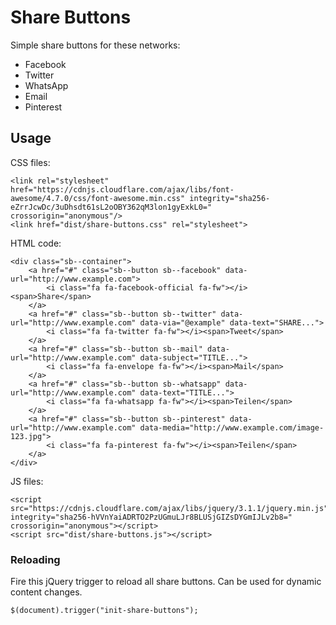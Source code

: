 # Share Buttons

Simple share buttons for these networks:
- Facebook
- Twitter
- WhatsApp
- Email
- Pinterest

## Usage

CSS files:
```
<link rel="stylesheet" href="https://cdnjs.cloudflare.com/ajax/libs/font-awesome/4.7.0/css/font-awesome.min.css" integrity="sha256-eZrrJcwDc/3uDhsdt61sL2oOBY362qM3lon1gyExkL0=" crossorigin="anonymous"/>
<link href="dist/share-buttons.css" rel="stylesheet">
```

HTML code: 
```
<div class="sb--container">
    <a href="#" class="sb--button sb--facebook" data-url="http://www.example.com">
        <i class="fa fa-facebook-official fa-fw"></i><span>Share</span>
    </a>
    <a href="#" class="sb--button sb--twitter" data-url="http://www.example.com" data-via="@example" data-text="SHARE...">
        <i class="fa fa-twitter fa-fw"></i><span>Tweet</span>
    </a>
    <a href="#" class="sb--button sb--mail" data-url="http://www.example.com" data-subject="TITLE...">
        <i class="fa fa-envelope fa-fw"></i><span>Mail</span>
    </a>
    <a href="#" class="sb--button sb--whatsapp" data-url="http://www.example.com" data-text="TITLE...">
        <i class="fa fa-whatsapp fa-fw"></i><span>Teilen</span>
    </a>
    <a href="#" class="sb--button sb--pinterest" data-url="http://www.example.com" data-media="http://www.example.com/image-123.jpg">
        <i class="fa fa-pinterest fa-fw"></i><span>Teilen</span>
    </a>
</div>
```

JS files:
```
<script src="https://cdnjs.cloudflare.com/ajax/libs/jquery/3.1.1/jquery.min.js" integrity="sha256-hVVnYaiADRTO2PzUGmuLJr8BLUSjGIZsDYGmIJLv2b8=" crossorigin="anonymous"></script>
<script src="dist/share-buttons.js"></script>
```

### Reloading

Fire this jQuery trigger to reload all share buttons. Can be used for dynamic content changes.
```
$(document).trigger("init-share-buttons");
```